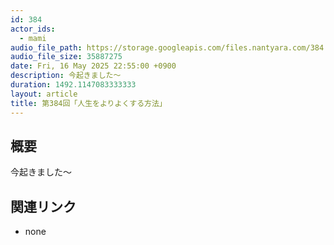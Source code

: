 ```yaml
---
id: 384
actor_ids:
  - mami
audio_file_path: https://storage.googleapis.com/files.nantyara.com/384.mp3
audio_file_size: 35887275
date: Fri, 16 May 2025 22:55:00 +0900
description: 今起きました〜
duration: 1492.1147083333333
layout: article
title: 第384回「人生をよりよくする方法」
---
```

## 概要

今起きました〜

## 関連リンク

* none
